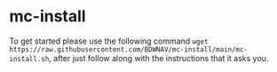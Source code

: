 # mc-install
To get started please use the following command `wget https://raw.githubusercontent.com/BDWNAV/mc-install/main/mc-install.sh`, after just follow along with the instructions that it asks you.
